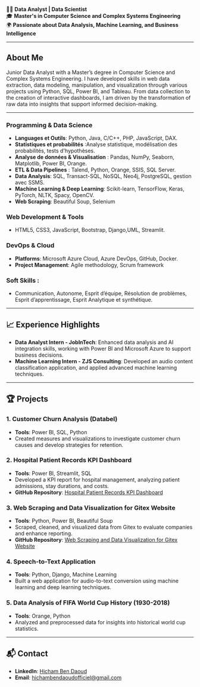 👨‍💻 **Data Analyst | Data Scientist**  
🎓 **Master's in Computer Science and Complex Systems Engineering**  
🌍 **Passionate about Data Analysis, Machine Learning, and Business Intelligence**

---

## About Me

Junior Data Analyst with a Master’s degree in Computer Science and Complex Systems Engineering. I have developed skills in web data extraction, data modeling, manipulation, and visualization through various projects using Python, SQL, Power BI, and Tableau. From data collection to the creation of interactive dashboards, I am driven by the transformation of raw data into insights that support informed decision-making.

---
### Programming & Data Science
- **Languages et Outils**: Python, Java, C/C++, PHP, JavaScript, DAX.
- **Statistiques et probabilités** :Analyse statistique, modélisation des probabilités, tests d'hypothèses.
- **Analyse de données & Visualisation** : Pandas, NumPy, Seaborn, Matplotlib, Power BI, Orange.
- **ETL & Data Pipelines** : Talend, Python, Orange, SSIS, SQL Server.
- **Data Analysis**: SQL, Transact-SQL, NoSQL, Neo4j, PostgreSQL, gestion avec SSMS.
- **Machine Learning & Deep Learning**: Scikit-learn, TensorFlow, Keras, PyTorch, NLTK, Spacy, OpenCV.
- **Web Scraping**: Beautiful Soup, Selenium

### Web Development & Tools
- HTML5, CSS3, JavaScript, Bootstrap, Django,UML, Streamlit.

### DevOps & Cloud
- **Platforms**: Microsoft Azure Cloud, Azure DevOps, GitHub, Docker.
- **Project Management**: Agile methodology, Scrum framework

### Soft Skills :
- Communication, Autonome, Esprit d’équipe, Résolution de problèmes, Esprit d’apprentissage, Esprit Analytique et synthétique.
---

## 📈 Experience Highlights

- **Data Analyst Intern - JobInTech**: Enhanced data analysis and AI integration skills, working with Power BI and Microsoft Azure to support business decisions.
- **Machine Learning Intern - ZJS Consulting**: Developed an audio content classification application, and applied advanced machine learning techniques.

---

## 🏆 Projects

### 1. **Customer Churn Analysis (Databel)**
   - **Tools**: Power BI, SQL, Python
   - Created measures and visualizations to investigate customer churn causes and develop strategies for retention.

### 2. **Hospital Patient Records KPI Dashboard**
   - **Tools**: Power BI, Streamlit, SQL
   - Developed a KPI report for hospital management, analyzing patient admissions, stay durations, and costs.
   - **GitHub Repository**: [Hospital Patient Records KPI Dashboard](https://github.com/hichambendaoud/Patient-record)

### 3. **Web Scraping and Data Visualization for Gitex Website**
   - **Tools**: Python, Power BI, Beautiful Soup
   - Scraped, cleaned, and visualized data from Gitex to evaluate companies and enhance reporting.
   - **GitHub Repository**: [Web Scraping and Data Visualization for Gitex Website](https://github.com/hichambendaoud/Gitex-Scraping-Project)

### 4. **Speech-to-Text Application**
   - **Tools**: Python, Django, Machine Learning
   - Built a web application for audio-to-text conversion using machine learning and deep learning techniques.

### 5. **Data Analysis of FIFA World Cup History (1930-2018)**
   - **Tools**: Orange, Python
   - Analyzed and preprocessed data for insights into historical world cup statistics.


---

## 📬 Contact

- **LinkedIn**: [Hicham Ben Daoud](https://www.linkedin.com/in/hicham-ben-daoud-a40a80240/)
- **Email**: hichambendaoudofficiel@gmail.com
